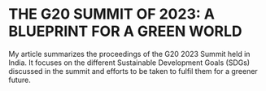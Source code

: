 # THE G20 SUMMIT OF 2023: A BLUEPRINT FOR A GREEN WORLD
My article summarizes the proceedings of the G20 2023 Summit held in India. It focuses on the different Sustainable Development Goals (SDGs) discussed in the summit and efforts to be taken to fulfil them for a greener future.
